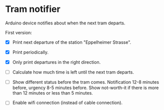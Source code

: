# Tram notifier
Arduino device notifies about when the next tram departs.

First version:
 - [x] Print next departure of the station "Eppelheimer Strasse".
 - [x] Print periodically.
 - [x] Only print departures in the right direction.
 - [ ] Calculate how much time is left until the next tram departs.
 - [ ] Show different status before the tram comes. Notification 12-8 minutes before, urgency 8-5 minutes before. Show not-worth-it if there is more than 12 minutes or less than 5 minutes.
 - [ ] Enable wifi connection (instead of cable connection).

